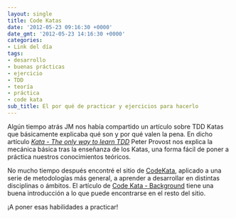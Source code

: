 ```yaml
---
layout: single
title: Code Katas
date: '2012-05-23 09:16:30 +0000'
date_gmt: '2012-05-23 14:16:30 +0000'
categories:
- Link del día
tags:
- desarrollo
- buenas prácticas
- ejercicio
- TDD
- teoría
- práctica
- code kata
sub_title: El por qué de practicar y ejercicios para hacerlo
---
```


Algún tiempo atrás JM nos había compartido un artículo sobre TDD Katas que básicamente explicaba qué son y por qué valen la pena. En dicho artículo [_Kata - The only way to learn TDD_](http://www.peterprovost.org//blog/2012/05/02/kata-the-only-way-to-learn-tdd/) Peter Provost nos explica la mecánica básica tras la enseñanza de los Katas, una forma fácil de poner a práctica nuestros conocimientos teóricos.

No mucho tiempo después encontré el sitio de [CodeKata](http://codekata.pragprog.com/), aplicado a una serie de metodologías más general, a aprender a desarrollar en distintas disciplinas o ámbitos. El artículo de [Code Kata - Background](http://codekata.pragprog.com/2007/01/code_kata_backg.html) tiene una buena introducción a lo que puede encontrarse en el resto del sitio.

¡A poner esas habilidades a practicar!
